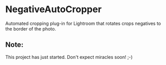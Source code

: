 # NegativeAutoCropper
Automated cropping plug-in for Lightroom that rotates crops negatives to the border of the photo.

## Note:
This project has just started. Don't expect miracles soon! ;-)
